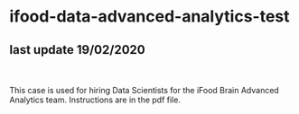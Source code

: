 # ifood-data-advanced-analytics-test
## last update 19/02/2020
<br><br>
This case is used for hiring Data Scientists for the iFood Brain Advanced Analytics team. Instructions are in the pdf file. <br><br>

